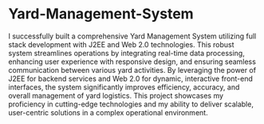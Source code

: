 # Yard-Management-System

I successfully built a comprehensive Yard Management System utilizing full stack development with J2EE and Web 2.0 technologies. This robust system streamlines operations by integrating real-time data processing, enhancing user experience with responsive design, and ensuring seamless communication between various yard activities. By leveraging the power of J2EE for backend services and Web 2.0 for dynamic, interactive front-end interfaces, the system significantly improves efficiency, accuracy, and overall management of yard logistics. This project showcases my proficiency in cutting-edge technologies and my ability to deliver scalable, user-centric solutions in a complex operational environment.
